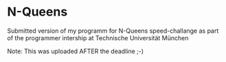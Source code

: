 N-Queens
========

Submitted version of my programm for N-Queens speed-challange as part of the programmer intership at Technische Universität München

Note:
This was uploaded AFTER the deadline ;-)